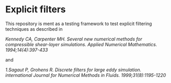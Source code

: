 # Explicit filters
This repository is ment as a testing framework to test explicit filtering techniques as described in

*Kennedy CA, Carpenter MH. Several new numerical methods for compressible shear-layer simulations. Applied Numerical Mathematics. 1994;14(4):397-433*

and

*1.Sagaut P, Grohens R. Discrete filters for large eddy simulation. international Journal for Numerical Methods in Fluids. 1999;31(8):1195-1220*
